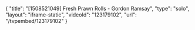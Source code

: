 {
    "title": "[1508521049] Fresh Prawn Rolls - Gordon Ramsay",
    "type": "solo",
    "layout": "iframe-static",
    "videoId": "123179102",
    "url": "\/tvpembed\/123179102"
}